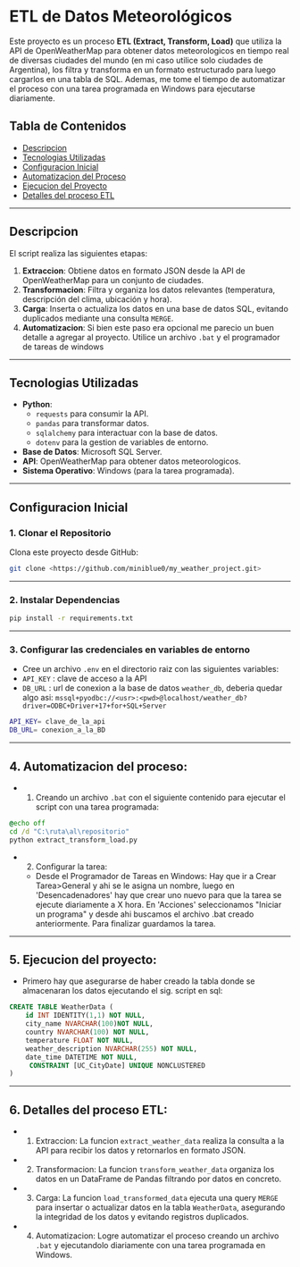 # ETL de Datos Meteorológicos

Este proyecto es un proceso **ETL (Extract, Transform, Load)** que utiliza la API de OpenWeatherMap para obtener datos meteorologicos en tiempo real de diversas ciudades del mundo (en mi caso utilice solo ciudades de Argentina), los filtra y transforma en un formato estructurado para luego cargarlos en una tabla de SQL. Ademas, me tome el tiempo de automatizar el proceso con una tarea programada en Windows para ejecutarse diariamente.

## Tabla de Contenidos

- [Descripcion](#descripcion)
- [Tecnologias Utilizadas](#tecnologias-utilizadas)
- [Configuracion Inicial](#configuracion-inicial)
- [Automatizacion del Proceso](#automatizacion-del-proceso)
- [Ejecucion del Proyecto](#ejecucion-del-proyecto)
- [Detalles del proceso ETL](#Detalles-del-proceso-ETL)

---

## Descripcion

El script realiza las siguientes etapas:

1. **Extraccion**: Obtiene datos en formato JSON desde la API de OpenWeatherMap para un conjunto de ciudades.
2. **Transformacion**: Filtra y organiza los datos relevantes (temperatura, descripción del clima, ubicación y hora).
3. **Carga**: Inserta o actualiza los datos en una base de datos SQL, evitando duplicados mediante una consulta `MERGE`.
4. **Automatizacion**: Si bien este paso era opcional me parecio un buen detalle a agregar al proyecto. Utilice un archivo `.bat` y el programador de tareas de windows

---

## Tecnologias Utilizadas

- **Python**:
  - `requests` para consumir la API.
  - `pandas` para transformar datos.
  - `sqlalchemy` para interactuar con la base de datos.
  - `dotenv` para la gestion de variables de entorno.
- **Base de Datos**: Microsoft SQL Server.
- **API**: OpenWeatherMap para obtener datos meteorologicos.
- **Sistema Operativo**: Windows (para la tarea programada).

---

## Configuracion Inicial

### 1. Clonar el Repositorio
Clona este proyecto desde GitHub:
```bash
git clone <https://github.com/miniblue0/my_weather_project.git>
```

---

### 2. Instalar Dependencias
```bash
pip install -r requirements.txt
```
---

### 3. Configurar las credenciales en variables de entorno
- Cree un archivo `.env` en el directorio raiz con las siguientes variables:
- `API_KEY` : clave de acceso a la API
- `DB_URL` : url de conexion a la base de datos `weather_db`, deberia quedar algo asi: `mssql+pyodbc://<usr>:<pwd>@localhost/weather_db?driver=ODBC+Driver+17+for+SQL+Server`
```bash
API_KEY= clave_de_la_api
DB_URL= conexion_a_la_BD 
```
---

## 4. Automatizacion del proceso:
- 1. Creando un archivo `.bat` con el siguiente contenido para ejecutar el script con una tarea programada:
 ``` bat
 @echo off
cd /d "C:\ruta\al\repositorio"
python extract_transform_load.py
```
- 2. Configurar la tarea:
    * Desde el Programador de Tareas en Windows:
        Hay que ir a Crear Tarea>General y ahi se le asigna un nombre, luego en 'Desencadenadores' hay que crear uno nuevo para que la tarea se ejecute diariamente a X hora. En 'Acciones' seleccionamos "Iniciar un programa" y desde ahi buscamos el archivo .bat creado anteriormente. Para finalizar guardamos la tarea.

---

## 5. Ejecucion del proyecto:
- Primero hay que asegurarse de haber creado la tabla donde se almacenaran los datos ejecutando el sig. script en sql:
``` sql
CREATE TABLE WeatherData (
    id INT IDENTITY(1,1) NOT NULL,
    city_name NVARCHAR(100)NOT NULL,
    country NVARCHAR(100) NOT NULL,
    temperature FLOAT NOT NULL,
    weather_description NVARCHAR(255) NOT NULL,
    date_time DATETIME NOT NULL,
     CONSTRAINT [UC_CityDate] UNIQUE NONCLUSTERED
)
```
---

## 6. Detalles del proceso ETL:
- 1. Extraccion:
    La funcion `extract_weather_data` realiza la consulta a la API para recibir los datos y retornarlos en formato JSON.
- 2. Transformacion:
    La funcion `transform_weather_data` organiza los datos en un DataFrame de Pandas filtrando por datos en concreto.
- 3. Carga:
    La funcion `load_transformed_data` ejecuta una query `MERGE` para insertar o actualizar datos en la tabla `WeatherData`, asegurando la integridad de los datos y evitando registros duplicados.
- 4. Automatizacion:
    Logre automatizar el proceso creando un archivo `.bat` y ejecutandolo diariamente con una tarea programada en Windows.